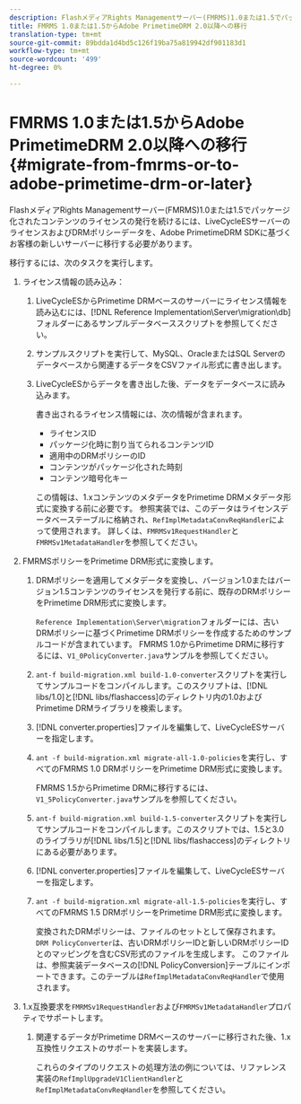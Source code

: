 ```yaml
---
description: FlashメディアRights Managementサーバー(FMRMS)1.0または1.5でパッケージ化されたコンテンツのライセンスの発行を続けるには、LiveCycleESサーバーのライセンスおよびDRMポリシーデータを、Adobe PrimetimeDRM SDKに基づくお客様の新しいサーバーに移行する必要があります。
title: FMRMS 1.0または1.5からAdobe PrimetimeDRM 2.0以降への移行
translation-type: tm+mt
source-git-commit: 89bdda1d4bd5c126f19ba75a819942df901183d1
workflow-type: tm+mt
source-wordcount: '499'
ht-degree: 0%

---
```



# FMRMS 1.0または1.5からAdobe PrimetimeDRM 2.0以降への移行{#migrate-from-fmrms-or-to-adobe-primetime-drm-or-later}

FlashメディアRights Managementサーバー(FMRMS)1.0または1.5でパッケージ化されたコンテンツのライセンスの発行を続けるには、LiveCycleESサーバーのライセンスおよびDRMポリシーデータを、Adobe PrimetimeDRM SDKに基づくお客様の新しいサーバーに移行する必要があります。

移行するには、次のタスクを実行します。

1. ライセンス情報の読み込み：

   1. LiveCycleESからPrimetime DRMベースのサーバーにライセンス情報を読み込むには、[!DNL Reference Implementation\Server\migration\db]フォルダーにあるサンプルデータベーススクリプトを参照してください。
   1. サンプルスクリプトを実行して、MySQL、OracleまたはSQL Serverのデータベースから関連するデータをCSVファイル形式に書き出します。
   1. LiveCycleESからデータを書き出した後、データをデータベースに読み込みます。

      書き出されるライセンス情報には、次の情報が含まれます。

      * ライセンスID
      * パッケージ化時に割り当てられるコンテンツID
      * 適用中のDRMポリシーのID
      * コンテンツがパッケージ化された時刻
      * コンテンツ暗号化キー

      この情報は、1.xコンテンツのメタデータをPrimetime DRMメタデータ形式に変換する前に必要です。 参照実装では、このデータはライセンスデータベーステーブルに格納され、`RefImplMetadataConvReqHandler`によって使用されます。 詳しくは、`FMRMSv1RequestHandler`と`FMRMSv1MetadataHandler`を参照してください。


1. FMRMSポリシーをPrimetime DRM形式に変換します。

   1. DRMポリシーを適用してメタデータを変換し、バージョン1.0またはバージョン1.5コンテンツのライセンスを発行する前に、既存のDRMポリシーをPrimetime DRM形式に変換します。

      `Reference Implementation\Server\migration`フォルダーには、古いDRMポリシーに基づくPrimetime DRMポリシーを作成するためのサンプルコードが含まれています。 FMRMS 1.0からPrimetime DRMに移行するには、`V1_0PolicyConverter.java`サンプルを参照してください。
   1. `ant-f build-migration.xml build-1.0-converter`スクリプトを実行してサンプルコードをコンパイルします。このスクリプトは、[!DNL libs/1.0]と[!DNL libs/flashaccess]のディレクトリ内の1.0およびPrimetime DRMライブラリを検索します。

   1. [!DNL converter.properties]ファイルを編集して、LiveCycleESサーバーを指定します。
   1. `ant -f build-migration.xml migrate-all-1.0-policies`を実行し、すべてのFMRMS 1.0 DRMポリシーをPrimetime DRM形式に変換します。

      FMRMS 1.5からPrimetime DRMに移行するには、`V1_5PolicyConverter.java`サンプルを参照してください。

   1. `ant-f build-migration.xml build-1.5-converter`スクリプトを実行してサンプルコードをコンパイルします。このスクリプトでは、1.5と3.0のライブラリが[!DNL libs/1.5]と[!DNL libs/flashaccess]のディレクトリにある必要があります。

   1. [!DNL converter.properties]ファイルを編集して、LiveCycleESサーバーを指定します。
   1. `ant -f build-migration.xml migrate-all-1.5-policies`を実行し、すべてのFMRMS 1.5 DRMポリシーをPrimetime DRM形式に変換します。

      変換されたDRMポリシーは、ファイルのセットとして保存されます。 `DRM PolicyConverter`は、古いDRMポリシーIDと新しいDRMポリシーIDとのマッピングを含むCSV形式のファイルを生成します。 このファイルは、参照実装データベースの[!DNL PolicyConversion]テーブルにインポートできます。このテーブルは`RefImplMetadataConvReqHandler`で使用されます。

1. 1.x互換要求を`FMRMSv1RequestHandler`および`FMRMSv1MetadataHandler`プロパティでサポートします。

   1. 関連するデータがPrimetime DRMベースのサーバーに移行された後、1.x互換性リクエストのサポートを実装します。

      これらのタイプのリクエストの処理方法の例については、リファレンス実装の`RefImplUpgradeV1ClientHandler`と`RefImplMetadataConvReqHandler`を参照してください。

